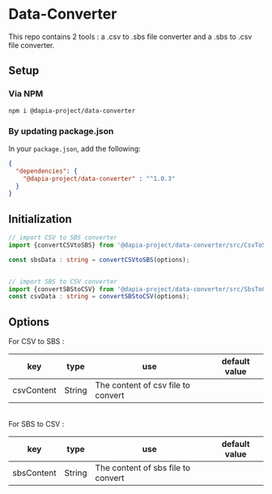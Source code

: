 # Data-Converter

This repo contains 2 tools : a .csv to .sbs file converter and a .sbs to .csv file converter.

## Setup

### Via NPM

```console
npm i @dapia-project/data-converter
```

### By updating package.json

In your `package.json`, add the following:

```json
{
  "dependencies": {
    "@dapia-project/data-converter" : "^1.0.3"
  }
}
```

## Initialization

```typescript
// import CSV to SBS converter
import {convertCSVtoSBS} from '@dapia-project/data-converter/src/CsvToSbs'

const sbsData : string = convertCSVtoSBS(options);


// import SBS to CSV converter
import {convertSBStoCSV} from '@dapia-project/data-converter/src/SbsToCsv'
const csvData : string = convertSBStoCSV(options);
```

## Options
For CSV to SBS :

| key        | type         | use                                | default value |
|------------|--------------|------------------------------------|---------------|
| csvContent | String       | The content of csv file to convert |               |

\
For SBS to CSV :

| key        | type         | use                                | default value |
|------------|--------------|------------------------------------|---------------|
| sbsContent | String       | The content of sbs file to convert |               |

